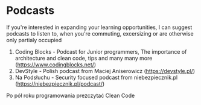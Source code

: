 Podcasts
====

If you're interested in expanding your learning opportunities, I can suggest podcasts to listen to, when you're commuting, excersizing or are otherwise only partialy occupied

1. Coding Blocks - Podcast for Junior programmers, The importance of architecture and clean code, tips and many many more (https://www.codingblocks.net/)
1. DevStyle - Polish podcast from Maciej Aniserowicz (https://devstyle.pl/)
2. Na Podsłuchu - Security focused podcast from niebezpiecznik.pl (https://niebezpiecznik.pl/podcast/)

Po pół roku programowania prezczytać Clean Code
